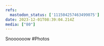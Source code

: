 ```yaml
---
refs:
  mastodon_status: ['111504257463499075']
date: 2023-12-01T08:39:04.214Z
media: ["80"]
---
```


Snoooooow #Photos

